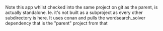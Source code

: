 Note this app whilst checked into the same project on git as the parent, is actually standalone.
Ie. it's not built as a subproject as every other subdirectory is here.
It uses conan and pulls the wordsearch_solver dependency that is the "parent" project from that
